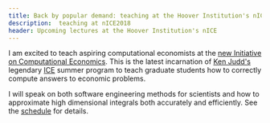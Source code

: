 ```yaml
---
title: Back by popular demand: teaching at the Hoover Institution's nICE!
description:  teaching at nICE2018
header: Upcoming lectures at the Hoover Institution's nICE
---
```

I am excited to teach aspiring computational economists at
the [new Initiative on Computational Economics](https://sites.google.com/site/kenjuddnice2018/home). This is the latest
incarnation of [Ken Judd's](https://web.stanford.edu/~judd/) legendary [ICE](http://ice.uchicago.edu) summer program to teach
graduate students how to correctly compute answers to economic problems.

I will speak on both software engineering methods for scientists and how to approximate high dimensional integrals
both accurately and efficiently. See the [schedule](https://sites.google.com/site/kenjuddnice2018/home/schedule) for details.
